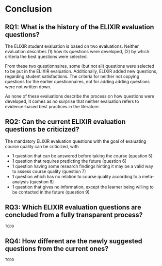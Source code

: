 # Conclusion

## RQ1: What is the history of the ELIXIR evaluation questions?

The ELIXIR student evaluation is based on two evaluations.
Neither evaluation describes (1) how its questions were developed,
(2) by which criteria the best questions were
selected.

From these two questionnaires, some (but not all) questions were
selected to be put in the ELIXIR evaluation.
Additionally, ELIXIR added new questions, regarding student
satisfactions.
The criteria for neither not copying questions for the earlier
questionnaires, not for adding adding questions were not written down.

As none of these evaluations describe the process on how questions
were developed, it comes as no surprise that neither
evaluation refers to evidence-based best practices in the literature.

## RQ2: Can the current ELIXIR evaluation questions be criticized?

The mandatory ELIXIR evaluation questions with the goal of evaluating
course quality can be criticized, with

- 1 question that can be answered before taking the course (question 5)
- 1 question that requires predicting the future (question 6)
- 1 question having some research findings hinting it may be a valid
  way to assess course quality (question 7)
- 1 question which has no relation to course quality according to a
  meta-analysis (question 8)
- 1 question that gives no information, except the learner being
  willing to be contacted in the future (question 9)

<!-- markdownlint-disable MD013 --><!-- Headings cannot be split up over lines, hence will break 80 characters per line -->

## RQ3: Which ELIXIR evaluation questions are concluded from a fully transparent process?

<!-- markdownlint-enable MD013 -->

`TODO`

## RQ4: How different are the newly suggested questions from the current ones?

`TODO`


